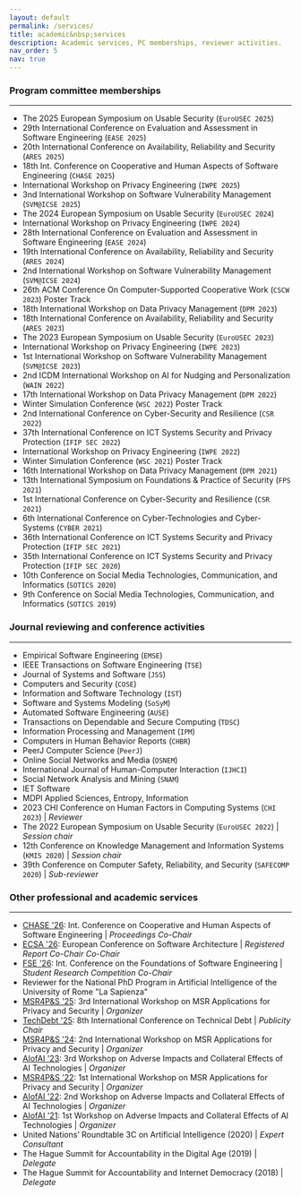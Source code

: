 ```yaml
---
layout: default
permalink: /services/
title: academic&nbsp;services
description: Academic services, PC memberships, reviewer activities.
nav_order: 5
nav: true
---
```


### Program committee memberships
---
- The 2025 European Symposium on Usable Security (`EuroUSEC 2025`)
- 29th International Conference on Evaluation and Assessment in Software Engineering (`EASE 2025`)
- 20th International Conference on Availability, Reliability and Security (`ARES 2025`)
- 18th Int. Conference on Cooperative and Human Aspects of Software Engineering (`CHASE 2025`)
- International Workshop on Privacy Engineering (`IWPE 2025`)
- 3nd International Workshop on Software Vulnerability Management (`SVM@ICSE 2025`)
- The 2024 European Symposium on Usable Security (`EuroUSEC 2024`)
- International Workshop on Privacy Engineering (`IWPE 2024`)
- 28th International Conference on Evaluation and Assessment in Software Engineering (`EASE 2024`)
- 19th International Conference on Availability, Reliability and Security (`ARES 2024`)
- 2nd International Workshop on Software Vulnerability Management (`SVM@ICSE 2024`)
- 26th ACM Conference On Computer-Supported Cooperative Work (`CSCW 2023`) Poster Track
- 18th International Workshop on Data Privacy Management (`DPM 2023`)
- 18th International Conference on Availability, Reliability and Security (`ARES 2023`)
- The 2023 European Symposium on Usable Security (`EuroUSEC 2023`)
- International Workshop on Privacy Engineering (`IWPE 2023`)
- 1st International Workshop on Software Vulnerability Management (`SVM@ICSE 2023`)
- 2nd ICDM International Workshop on AI for Nudging and Personalization (`WAIN 2022`)
- 17th International Workshop on Data Privacy Management (`DPM 2022`)
- Winter Simulation Conference (`WSC 2022`) Poster Track
- 2nd International Conference on Cyber-Security and Resilience (`CSR 2022`)
- 37th International Conference on ICT Systems Security and Privacy Protection (`IFIP SEC 2022`)
- International Workshop on Privacy Engineering (`IWPE 2022`)
- Winter Simulation Conference (`WSC 2021`) Poster Track
- 16th International Workshop on Data Privacy Management (`DPM 2021`)
- 13th International Symposium on Foundations & Practice of Security (`FPS 2021`)
- 1st International Conference on Cyber-Security and Resilience (`CSR 2021`)
- 6th International Conference on Cyber-Technologies and Cyber-Systems (`CYBER 2021`)
- 36th International Conference on ICT Systems Security and Privacy Protection (`IFIP SEC 2021`)
- 35th International Conference on ICT Systems Security and Privacy Protection (`IFIP SEC 2020`)
- 10th Conference on Social Media Technologies, Communication, and Informatics (`SOTICS 2020`)
- 9th Conference on Social Media Technologies, Communication, and Informatics (`SOTICS 2019`)

### Journal reviewing and conference activities
---
- Empirical Software Engineering (`EMSE`)
- IEEE Transactions on Software Engineering (`TSE`)
- Journal of Systems and Software (`JSS`)
- Computers and Security (`COSE`)
- Information and Software Technology (`IST`)
- Software and Systems Modeling (`SoSyM`)
- Automated Software Engineering (`AUSE`)
- Transactions on Dependable and Secure Computing (`TDSC`)
- Information Processing and Management (`IPM`)
- Computers in Human Behavior Reports (`CHBR`)
- PeerJ Computer Science (`PeerJ`)
- Online Social Networks and Media (`OSNEM`)
- International Journal of Human-Computer Interaction (`IJHCI`)
- Social Network Analysis and Mining (`SNAM`)
- IET Software
- MDPI Applied Sciences, Entropy, Information
- 2023 CHI Conference on Human Factors in Computing Systems (`CHI 2023`) \| *Reviewer* 
- The 2022 European Symposium on Usable Security (`EuroUSEC 2022`) \| *Session chair*
- 12th Conference on Knowledge Management and Information Systems (`KMIS 2020`) \| *Session chair*
- 39th Conference on Computer Safety, Reliability, and Security (`SAFECOMP 2020`) \| *Sub-reviewer*

### Other professional and academic services
---
- [CHASE '26](): Int. Conference on Cooperative and Human Aspects of Software Engineering \| *Proceedings Co-Chair*
- [ECSA '26](): European Conference on Software Architecture \| *Registered Report Co-Chair Co-Chair*
- [FSE '26](): Int. Conference on the Foundations of Software Engineering \| *Student Research Competition Co-Chair*
- Reviewer for the National PhD Program in Artificial Intelligence of the University of Rome "La Sapienza"
- [MSR4P&S '25](https://msr4ps.github.io): 3rd International Workshop on MSR Applications for Privacy and Security \| *Organizer*
- [TechDebt '25](https://conf.researchr.org/committee/TechDebt-2025/TechDebt-2025-organizing-committee): 8th International Conference on Technical Debt \| *Publicity Chair*
- [MSR4P&S '24](https://msr4ps.netlify.app): 2nd International Workshop on MSR Applications for Privacy and Security \| *Organizer*
- [AIofAI '23](https://sites.google.com/view/aiofai2023/home): 3rd Workshop on Adverse Impacts and Collateral Effects of AI Technologies \| *Organizer*
- [MSR4P&S '22](https://msr4ps.netlify.app): 1st International Workshop on MSR Applications for Privacy and Security \| *Organizer*
- [AIofAI '22](https://sites.google.com/view/aiofai-2022/home): 2nd Workshop on Adverse Impacts and Collateral Effects of AI Technologies \| *Organizer*
- [AIofAI '21](https://sites.google.com/view/aiofai2021/): 1st Workshop on Adverse Impacts and Collateral Effects of AI Technologies \| *Organizer*
- United Nations’ Roundtable 3C on Artificial Intelligence (2020) \| *Expert Consultant*
- The Hague Summit for Accountability in the Digital Age (2019) \| *Delegate*
- The Hague Summit for Accountability and Internet Democracy (2018) \| *Delegate*

